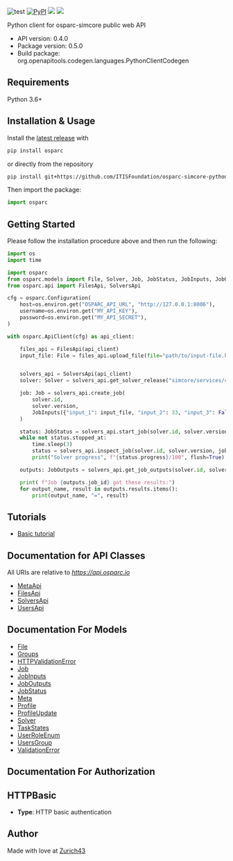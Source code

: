 ![test](https://github.com/ITISFoundation/osparc-simcore-python-client/workflows/test/badge.svg)
[![PyPI](https://img.shields.io/pypi/v/osparc)](https://pypi.org/project/osparc/)
[![](https://img.shields.io/pypi/status/osparc)](https://pypi.org/project/osparc/)
[![](https://img.shields.io/pypi/l/osparc)](https://pypi.org/project/osparc/)


Python client for osparc-simcore public web API

- API version: 0.4.0
- Package version: 0.5.0
- Build package: org.openapitools.codegen.languages.PythonClientCodegen

## Requirements

Python 3.6+

## Installation & Usage

Install the [latest release](https://github.com/ITISFoundation/osparc-simcore-python-client/releases) with

```sh
pip install osparc
```
or directly from the repository
```sh
pip install git+https://github.com/ITISFoundation/osparc-simcore-python-client.git
```

Then import the package:

```python
import osparc
```

## Getting Started

Please follow the installation procedure above and then run the following:

```python
import os
import time

import osparc
from osparc.models import File, Solver, Job, JobStatus, JobInputs, JobOutputs
from osparc.api import FilesApi, SolversApi

cfg = osparc.Configuration(
    host=os.environ.get("OSPARC_API_URL", "http://127.0.0.1:8006"),
    username=os.environ.get("MY_API_KEY"),
    password=os.environ.get("MY_API_SECRET"),
)

with osparc.ApiClient(cfg) as api_client:

    files_api = FilesApi(api_client)
    input_file: File = files_api.upload_file(file="path/to/input-file.h5")


    solvers_api = SolversApi(api_client)
    solver: Solver = solvers_api.get_solver_release("simcore/services/comp/isolve", "1.2.3")

    job: Job = solvers_api.create_job(
        solver.id,
        solver.version,
        JobInputs({"input_1": input_file, "input_2": 33, "input_3": False}),
    )

    status: JobStatus = solvers_api.start_job(solver.id, solver.version, job.id)
    while not status.stopped_at:
        time.sleep(3)
        status = solvers_api.inspect_job(solver.id, solver.version, job.id)
        print("Solver progress", f"{status.progress}/100", flush=True)

    outputs: JobOutputs = solvers_api.get_job_outputs(solver.id, solver.version, job.id)

    print( f"Job {outputs.job_id} got these results:")
    for output_name, result in outputs.results.items():
        print(output_name, "=", result)

```

## Tutorials

- [Basic tutorial](md/tutorials/BasicTutorial.md)


## Documentation for API Classes

All URIs are relative to *https://api.osparc.io*

- [MetaApi](md/MetaApi.md)
- [FilesApi](md/FilesApi.md)
- [SolversApi](md/SolversApi.md)
- [UsersApi](md/UsersApi.md)


## Documentation For Models

 - [File](md/File.md)
 - [Groups](md/Groups.md)
 - [HTTPValidationError](md/HTTPValidationError.md)
 - [Job](md/Job.md)
 - [JobInputs](md/JobInputs.md)
 - [JobOutputs](md/JobOutputs.md)
 - [JobStatus](md/JobStatus.md)
 - [Meta](md/Meta.md)
 - [Profile](md/Profile.md)
 - [ProfileUpdate](md/ProfileUpdate.md)
 - [Solver](md/Solver.md)
 - [TaskStates](md/TaskStates.md)
 - [UserRoleEnum](md/UserRoleEnum.md)
 - [UsersGroup](md/UsersGroup.md)
 - [ValidationError](md/ValidationError.md)


## Documentation For Authorization


## HTTPBasic

- **Type**: HTTP basic authentication


## Author

Made with love at [Zurich43](www.z43.swiss)
